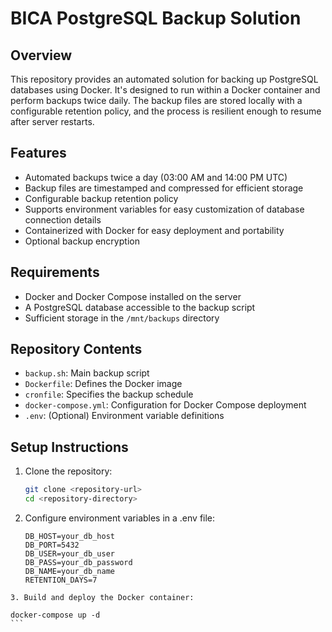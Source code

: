 # BICA PostgreSQL Backup Solution

## Overview

This repository provides an automated solution for backing up PostgreSQL databases using Docker. It's designed to run within a Docker container and perform backups twice daily. The backup files are stored locally with a configurable retention policy, and the process is resilient enough to resume after server restarts.

## Features

- Automated backups twice a day (03:00 AM and 14:00 PM UTC)
- Backup files are timestamped and compressed for efficient storage
- Configurable backup retention policy
- Supports environment variables for easy customization of database connection details
- Containerized with Docker for easy deployment and portability
- Optional backup encryption

## Requirements

- Docker and Docker Compose installed on the server
- A PostgreSQL database accessible to the backup script
- Sufficient storage in the `/mnt/backups` directory

## Repository Contents

- `backup.sh`: Main backup script
- `Dockerfile`: Defines the Docker image
- `cronfile`: Specifies the backup schedule
- `docker-compose.yml`: Configuration for Docker Compose deployment
- `.env`: (Optional) Environment variable definitions

## Setup Instructions

1. Clone the repository:
   ```bash
   git clone <repository-url>
   cd <repository-directory>
   ```
2. Configure environment variables in a .env file:
   ```
   DB_HOST=your_db_host
   DB_PORT=5432
   DB_USER=your_db_user
   DB_PASS=your_db_password
   DB_NAME=your_db_name
   RETENTION_DAYS=7
  ```
3. Build and deploy the Docker container:
  ```
    docker-compose up -d
    ```

